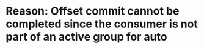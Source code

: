 Reason: Offset commit cannot be completed since the consumer is not part of an active group for auto
========================================================================================================
